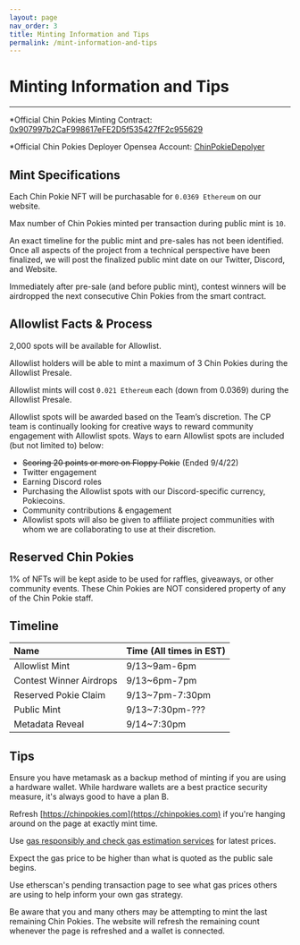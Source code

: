 ```yaml
---
layout: page
nav_order: 3
title: Minting Information and Tips
permalink: /mint-information-and-tips
---
```

# Minting Information and Tips
---
\*Official Chin Pokies Minting Contract: [0x907997b2CaF998617eFE2D5f535427fF2c955629](https://etherscan.io/address/0x907997b2CaF998617eFE2D5f535427fF2c955629)

\*Official Chin Pokies Deployer Opensea Account: [ChinPokieDepolyer](https://opensea.io/ChinPokieDeployer)

## Mint Specifications
Each Chin Pokie NFT will be purchasable for `0.0369 Ethereum` on our website.

Max number of Chin Pokies minted per transaction during public mint is `10`.

An exact timeline for the public mint and pre-sales has not been identified. Once all aspects of the project from a technical perspective have been finalized, we will post the finalized public mint date on our Twitter, Discord, and Website. 

Immediately after pre-sale (and before public mint), contest winners will be airdropped the next consecutive Chin Pokies from the smart contract.

## Allowlist Facts & Process
2,000 spots will be available for Allowlist. 

Allowlist holders will be able to mint a maximum of 3 Chin Pokies during the Allowlist Presale.

Allowlist mints will cost `0.021 Ethereum` each (down from 0.0369) during the Allowlist Presale. 

Allowlist spots will be awarded based on the Team’s discretion. The CP team is continually looking for creative ways to reward community engagement with Allowlist spots.  Ways to earn Allowlist spots are included (but not limited to) below:
- ~~Scoring 20 points or more on Floppy Pokie~~ (Ended 9/4/22)
- Twitter engagement
- Earning Discord roles
- Purchasing the Allowlist spots with our Discord-specific currency, Pokiecoins. 
- Community contributions & engagement
- Allowlist spots will also be given to affiliate project communities with whom we are collaborating to use at their discretion.

## Reserved Chin Pokies
1% of NFTs will be kept aside to be used for raffles, giveaways, or other community events. 
These Chin Pokies are NOT considered property of any of the Chin Pokie staff. 

## Timeline

| Name        | Time (All times in EST)       |
|:-------------|:------------------|
| Allowlist Mint           | 9/13~9am-6pm | 
| Contest Winner Airdrops | 9/13~6pm-7pm | 
| Reserved Pokie Claim | 9/13~7pm-7:30pm | 
| Public Mint           | 9/13~7:30pm-??? | 
| Metadata Reveal           | 9/14~7:30pm |  

## Tips

Ensure you have metamask as a backup method of minting if you are using a hardware wallet. While hardware wallets are a best practice security measure, it's always good to have a plan B. 

Refresh [https://chinpokies.com](https://chinpokies.com) if you're hanging around on the page at exactly mint time.

Use [gas responsibly and check gas estimation services](https://www.blocknative.com/gas-estimator?gasType=ethereum) for latest prices.

Expect the gas price to be higher than what is quoted as the public sale begins.

Use etherscan's pending transaction page to see what gas prices others are using to help inform your own gas strategy.

Be aware that you and many others may be attempting to mint the last remaining Chin Pokies. The website will refresh the remaining count whenever the page is refreshed and a wallet is connected.

